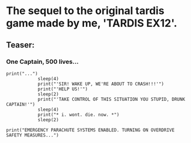 # The sequel to the original tardis game made by me, 'TARDIS EX12'.

## Teaser:

### One Captain, 500 lives...

```
print("...")
            sleep(4)
            print("'SIR! WAKE UP, WE'RE ABOUT TO CRASH!!!'")
            print("'HELP US!'")
            sleep(2)
            print("'TAKE CONTROL OF THIS SITUATION YOU STUPID, DRUNK CAPTAIN!'")
            sleep(4)
            print("* i. wont. die. now. *")
            sleep(2)
```            

```
print("EMERGENCY PARACHUTE SYSTEMS ENABLED. TURNING ON OVERDRIVE SAFETY MEASURES...")
```
